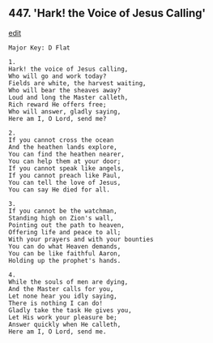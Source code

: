 
## 447.  'Hark! the Voice of Jesus Calling'
[edit](https://docs.google.com/document/d/1UKldaCU4Hpm3%2DvVw4mG%2D9DgXRuLrRBQd/edit?mode=html)



    Major Key: D Flat

    1.
    Hark! the voice of Jesus calling,
    Who will go and work today?
    Fields are white, the harvest waiting,
    Who will bear the sheaves away?
    Loud and long the Master calleth,
    Rich reward He offers free;
    Who will answer, gladly saying,
    Here am I, O Lord, send me?

    2.
    If you cannot cross the ocean
    And the heathen lands explore,
    You can find the heathen nearer,
    You can help them at your door;
    If you cannot speak like angels,
    If you cannot preach like Paul,
    You can tell the love of Jesus,
    You can say He died for all.

    3.
    If you cannot be the watchman,
    Standing high on Zion's wall,
    Pointing out the path to heaven,
    Offering life and peace to all;
    With your prayers and with your bounties
    You can do what Heaven demands,
    You can be like faithful Aaron,
    Holding up the prophet's hands.

    4.
    While the souls of men are dying,
    And the Master calls for you,
    Let none hear you idly saying,
    There is nothing I can do!
    Gladly take the task He gives you,
    Let His work your pleasure be;
    Answer quickly when He calleth,
    Here am I, O Lord, send me.
